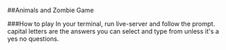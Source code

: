 ##Animals and Zombie Game

###How to play
In your terminal, run live-server and follow the prompt. capital letters are the answers you can select and type from unless it's a yes no questions.

